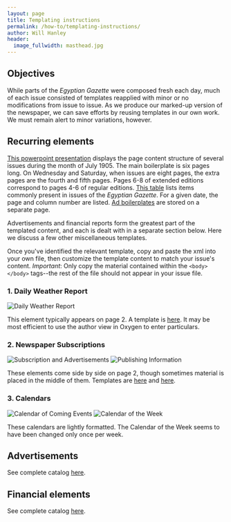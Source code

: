 ```yaml
---
layout: page
title: Templating instructions
permalink: /how-to/templating-instructions/
author: Will Hanley
header:
  image_fullwidth: masthead.jpg
---
```

## Objectives

While parts of the *Egyptian Gazette* were composed fresh each day, much of each issue consisted of templates reapplied with minor or no modifications from issue to issue. As we produce our marked-up version of the newspaper, we can save efforts by reusing templates in our own work. We must remain alert to minor variations, however.

## Recurring elements

[This powerpoint presentation](https://docs.google.com/presentation/d/1vMoj-5ktfUAsfXrEbQJqy8vSsKhYiVyGVIZZqefrJW0/edit?authuser=0) displays the page content structure of several issues during the month of July 1905. The main boilerplate is six pages long. On Wednesday and Saturday, when issues are eight pages, the extra pages are the fourth and fifth pages. Pages 6-8 of extended editions correspond to pages 4-6 of regular editions. [This table](https://docs.google.com/spreadsheets/d/118Zv13fpHfm67i1k0Sm79OThV4ApD-d1iccvrpw1iYU/edit?authuser=0) lists items commonly present in issues of the *Egyptian Gazette*. For a given date, the page and column number are listed. [Ad boilerplates](https://github.com/dig-eg-gaz/advertisements) are stored on a separate page.

Advertisements and financial reports form the greatest part of the templated content, and each is dealt with in a separate section below. Here we discuss a few other miscellaneous templates.

Once you've identified the relevant template, copy and paste the xml into your own file, then customize the template content to match your issue's content. *Important*: Only copy the material contained within the `<body> </body>` tags--the rest of the file should not appear in your issue file.

### 1. Daily Weather Report

![Daily Weather Report](daily-weather-report-1905-07-12.png "Daily Weather Report")

This element typically appears on page 2. A template is [here](https://github.com/dig-eg-gaz/boilerplates/blob/master/Daily-Weather-Report.xml). It may be most efficient to use the author view in Oxygen to enter particulars.

### 2. Newspaper Subscriptions

![Subscription and Advertisements](https://github.com/dig-eg-gaz/boilerplates/blob/master/boilerplates-images/subscriptions-advertisements.png?raw=true)
![Publishing Information](https://github.com/dig-eg-gaz/boilerplates/blob/master/boilerplates-images/publishing-info.png?raw=true)

These elements come side by side on page 2, though sometimes material is placed in the middle of them. Templates are [here](https://github.com/dig-eg-gaz/boilerplates/blob/master/subscrptions-advertisements.xml) and [here](https://github.com/dig-eg-gaz/boilerplates/blob/master/publishing-info.xml).

### 3. Calendars

![Calendar of Coming Events](https://github.com/dig-eg-gaz/boilerplates/blob/master/boilerplates-images/calendar-of-coming-events.png?raw=true)
![Calendar of the Week](https://github.com/dig-eg-gaz/boilerplates/blob/master/boilerplates-images/calendar-of-the-week.png?raw=true)

These calendars are lightly formatted. The Calendar of the Week seems to have been changed only once per week.

## Advertisements

See complete catalog [here](https://dig-eg-gaz.github.io/advertisements/).

## Financial elements

See complete catalog [here](https://dig-eg-gaz.github.io/financial-tables/).
